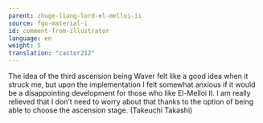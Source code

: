 ```yaml
---
parent: zhuge-liang-lord-el-melloi-ii
source: fgo-material-i
id: comment-from-illustrator
language: en
weight: 5
translation: "castor212"
---
```


The idea of the third ascension being Waver felt like a good idea when it struck me, but upon the implementation I felt somewhat anxious if it would be a disappointing development for those who like El-Melloi II. I am really relieved that I don’t need to worry about that thanks to the option of being able to choose the ascension stage. (Takeuchi Takashi)
